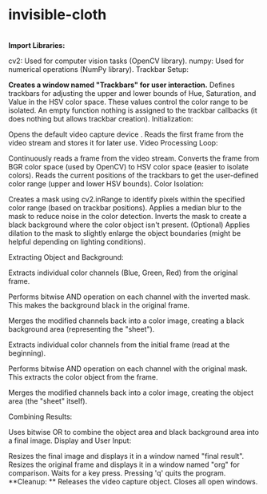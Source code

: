 # invisible-cloth
<br>
<b>Import Libraries:</b>

cv2: Used for computer vision tasks (OpenCV library).
numpy: Used for numerical operations (NumPy library).
Trackbar Setup:

**Creates a window named "Trackbars" for user interaction.**
Defines trackbars for adjusting the upper and lower bounds of Hue, Saturation, and Value in the HSV color space. These values control the color range to be isolated.
An empty function nothing is assigned to the trackbar callbacks (it does nothing but allows trackbar creation).
Initialization:

Opens the default video capture device .
Reads the first frame from the video stream and stores it for later use.
Video Processing Loop:

Continuously reads a frame from the video stream.
Converts the frame from BGR color space (used by OpenCV) to HSV color space (easier to isolate colors).
Reads the current positions of the trackbars to get the user-defined color range (upper and lower HSV bounds).
Color Isolation:

Creates a mask using cv2.inRange to identify pixels within the specified color range (based on trackbar positions).
Applies a median blur to the mask to reduce noise in the color detection.
Inverts the mask to create a black background where the color object isn't present.
(Optional) Applies dilation to the mask to slightly enlarge the object boundaries (might be helpful depending on lighting conditions).

Extracting Object and Background:

Extracts individual color channels (Blue, Green, Red) from the original frame.

Performs bitwise AND operation on each channel with the inverted mask. This makes the background black in the original frame.

Merges the modified channels back into a color image, creating a black background area (representing the "sheet").

Extracts individual color channels from the initial frame (read at the beginning).

Performs bitwise AND operation on each channel with the original mask. This extracts the color object from the frame.

Merges the modified channels back into a color image, creating the object area (the "sheet" itself).

Combining Results:

Uses bitwise OR to combine the object area and black background area into a final image.
Display and User Input:

Resizes the final image and displays it in a window named "final result".
Resizes the original frame and displays it in a window named "org" for comparison.
Waits for a key press. Pressing 'q' quits the program.
**Cleanup:
**
Releases the video capture object.
Closes all open windows.

